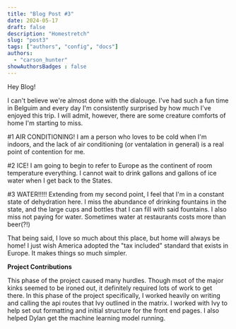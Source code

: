 ```yaml
---
title: "Blog Post #3"
date: 2024-05-17
draft: false
description: "Homestretch"
slug: "post3"
tags: ["authors", "config", "docs"]
authors:
  - "carson_hunter"
showAuthorsBadges : false
---
```


Hey Blog! 

I can't believe we're almost done with the dialouge. I've had such a fun time in Belguim and every day I'm consistently surprised by how much I've enjoyed this trip. I will admit, however, there are some creature comforts of home I'm starting to miss.

 #1 AIR CONDITIONING! I am a person who loves to be cold when I'm indoors, and the lack of air conditioning (or ventalation in general) is a real point of contention for me. 

 #2 ICE! I am going to begin to refer to Europe as the continent of room temperature everything. I cannot wait to drink gallons and gallons of ice water when I get back to the States. 

 #3 WATER!!!!! Extending from my second point, I feel that I'm in a constant state of dehydration here. I miss the abundance of drinking fountains in the state, and the large cups and bottles that I can fill with said fountains. I also miss not paying for water. Sometimes water at restaurants costs more than beer(?!)

That being said, I love so much about this place, but home will always be home! I just wish America adopted the "tax included" standard that exists in Europe. It makes things so much simpler. 

**Project Contributions**

This phase of the project caused many hurdles. Though msot of the major kinks seemed to be ironed out, it definitely required lots of work to get there. In this phase of the project specifically, I worked heavily on writing and calling the api routes that Ivy outlined in the matrix. I worked with Ivy to help set out formatting and initial structure for the front end pages. I also helped Dylan get the machine learning model running. 


